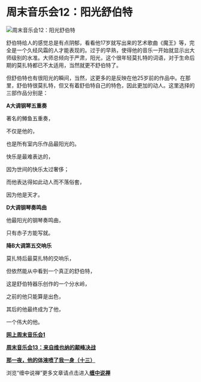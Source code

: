 周末音乐会12：阳光舒伯特
====

			

                                               

![周末音乐会12：阳光舒伯特](http://simg.sinajs.cn/blog7style/images/common/sg_trans.gif)

                                               

   舒伯特给人的感觉总是有点阴郁，看看他17岁就写出来的艺术歌曲《魔王》等，完全是一个久经风霜的人才能表现的。过于的早熟，使得他的音乐一开始就显示出大师级别的水准。大师总倾向于严肃，阳光，这个很年轻莫扎特的词语，对于生命后期的莫扎特都已不太适用，当然就更不舒伯特了。

   但舒伯特也有很阳光的瞬间，当然，这更多的是反映在他25岁前的作品中。在那里，舒伯特很莫扎特，但又有着舒伯特自己的特色，因此更加的动人。这里选择的三部作品分别是：

**A大调钢琴五重奏**

著名的鳟鱼五重奏，

不仅是他的，

也是所有室内乐作品最阳光的。

快乐是最难表达的，

因为世间的快乐太过奢侈；

而他表达得如此动人而不落俗套，

因为他是天才。

**D大调钢琴奏鸣曲**

他最阳光的钢琴奏鸣曲，

只有赤子方能写就。

**降B大调第五交响乐**

莫扎特后最莫扎特的交响乐，

但依然能从中看到一个真正的舒伯特，

这是舒伯特器乐创作的一个分水岭，

之前的他只能算是出色，

其后的他最终成为了他，

一个伟大的他。

[**网上周末音乐会1**](http://blog.sina.com.cn/u/486e105c0100056e)

[**周末音乐会13：来自维也纳的颠峰决战**](http://blog.sina.com.cn/u/486e105c010006r6)

[**那一夜，他的体液喷了我一身（十三）**](http://blog.sina.com.cn/u/486e105c010006fo)

浏览“缠中说禅”更多文章请点击进入[**缠中说禅**](http://blog.sina.com.cn/m/chzhshch)
